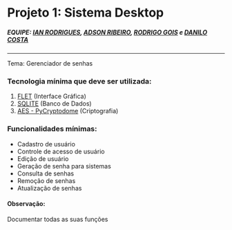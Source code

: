 # Projeto 1: Sistema Desktop

##### EQUIPE: <a href="https://github.com/ianroddrs" target="_blank">IAN RODRIGUES</a>, <a href="https://github.com/andrerbr" target="_blank">ADSON RIBEIRO</a>, <a href="https://github.com/rodrigogois685" target="_blank">RODRIGO GOIS</a> e <a href="https://github.com/danilofigueiredocost" target="_blank">DANILO COSTA</a>

<hr>

<p>
  Tema: Gerenciador de senhas
</p>
  
<h3>Tecnologia mínima que deve ser utilizada:</h3>
<ol>
  <li>
    <a href="https://flet.dev/" target="_blank">FLET</a> (Interface Gráfica)
  </li>
  <li>
    <a href="https://docs.python.org/3/library/sqlite3.html" target="_blank">SQLITE</a> (Banco de Dados)
  </li>
  <li>
    <a href="https://pycryptodome.readthedocs.io/en/latest/src/cipher/aes.html" target="_black">AES - PyCryptodome</a> (Criptografia)
  </li>
</ol>
<h3>Funcionalidades mínimas:</h3>
<ul>
  <li>Cadastro de usuário</li>
  <li>Controle de acesso de usuário</li>
  <li>Edição de usuário</li>
  <li>Geração de senha para sistemas</li>
  <li>Consulta de senhas</li>
  <li>Remoção de senhas</li>
  <li>Atualização de senhas</li>
</ul>

<h4>Observação:</h4>
<p>Documentar todas as suas funções</p>
